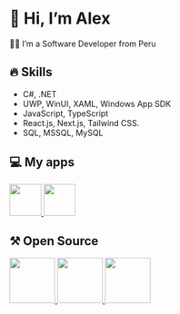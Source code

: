 # 👋 Hi, I’m Alex
🧑‍💻 I’m a Software Developer from Peru

## 🔥 Skills
- C#, .NET
- UWP, WinUI, XAML, Windows App SDK
- JavaScript, TypeScript
- React.js, Next.js, Tailwind CSS.
- SQL, MSSQL, MySQL

## 💻 My apps
<a href="https://github.com/alexfalconflores/nokana" alt="Nokana"> 
  <image src="https://raw.githubusercontent.com/alexfalconflores/nokana/main/images/nokana.png" width="56"/>
</a>
<a href="https://github.com/alexfalconflores/ranna" alt="Nokana"> 
  <image src="https://raw.githubusercontent.com/alexfalconflores/ranna/main/images/Ranna.png" width="56"/>
</a>

## ⚒️ Open Source
<a href="https://github.com/alexfalconflores/uwp-toolkit" alt="UWP Toolkit"> 
  <image src="https://raw.githubusercontent.com/alexfalconflores/uwp-toolkit/main/assets/uwp-toolkit-cover.png" height="80"/>
</a>
<a href="https://github.com/alexfalconflores/uwp-toolkit/tree/main/UWP%20Toolkit.Controls" alt="UWP Toolkit Controls"> 
  <image src="https://raw.githubusercontent.com/alexfalconflores/uwp-toolkit/main/UWP%20Toolkit.Controls/assets/UWP%20Toolkit%20Controls%20-%20cover%20github%20-%20my%20library.png" height="80"/>
</a>
<a href="https://github.com/alexfalconflores/wikipedia-api" alt="Wikipedia API"> 
  <image src="https://raw.githubusercontent.com/alexfalconflores/wikipedia-api/main/docs/assets/wikipedia.svg" height="80"/>
</a>
